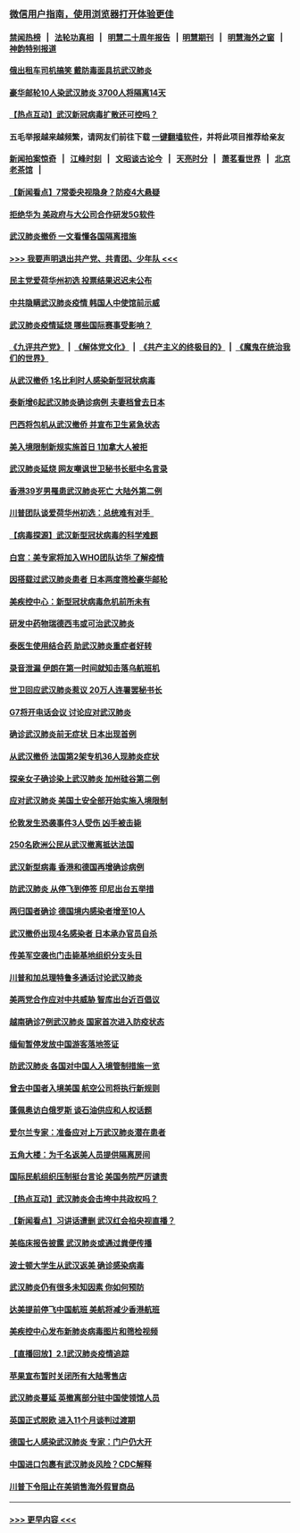 ### [微信用户指南，使用浏览器打开体验更佳](https://github.com/gfw-breaker/banned-news1/blob/master/indexes/wechat-guide.md?t=0)
#### [禁闻热榜](热点新闻.md?t=0)  &nbsp;&nbsp;|&nbsp;&nbsp; [法轮功真相](https://github.com/gfw-breaker/truth/blob/master/README.md?t=0) &nbsp;&nbsp;|&nbsp;&nbsp; [明慧二十周年报告](https://github.com/gfw-breaker/mh-reports/blob/master/README.md?t=0) &nbsp;&nbsp;|&nbsp;&nbsp;[明慧期刊](https://github.com/gfw-breaker/mh-qikan) &nbsp;&nbsp;|&nbsp;&nbsp; [明慧海外之窗](https://github.com/gfw-breaker/mh-news/blob/master/README.md?t=0) &nbsp;&nbsp;|&nbsp;&nbsp; [神韵特别报道](https://github.com/gfw-breaker/mh-news/blob/master/shenyun.md?t=0)
#### [俄出租车司机搞笑 戴防毒面具抗武汉肺炎](../pages/nsc418/n11845703.md?t=02051701) 
#### [豪华邮轮10人染武汉肺炎 3700人将隔离14天](../pages/nsc418/n11845543.md?t=02051701) 
#### [【热点互动】武汉新冠病毒扩散还可控吗？](../pages/nsc418/n11844750.md?t=02051701) 
#### 五毛举报越来越频繁，请网友们前往下载 [一键翻墙软件](https://github.com/gfw-breaker/ssr-accounts)，并将此项目推荐给亲友
#### [新闻拍案惊奇](https://github.com/gfw-breaker/banned-news1/blob/master/pages/link4.md) &nbsp;&nbsp;|&nbsp;&nbsp; [江峰时刻](https://github.com/gfw-breaker/banned-news1/blob/master/pages/link4.md) &nbsp;&nbsp;|&nbsp;&nbsp; [文昭谈古论今](https://github.com/gfw-breaker/banned-news1/blob/master/pages/link4.md) &nbsp;&nbsp;|&nbsp;&nbsp; [天亮时分](https://github.com/gfw-breaker/banned-news1/blob/master/pages/link4.md) &nbsp;&nbsp;|&nbsp;&nbsp; [萧茗看世界](https://github.com/gfw-breaker/banned-news1/blob/master/pages/link4.md) &nbsp;&nbsp;|&nbsp;&nbsp; [北京老茶馆](https://github.com/gfw-breaker/banned-news1/blob/master/pages/link4.md) &nbsp;&nbsp;|&nbsp;&nbsp; 
#### [【新闻看点】7常委央视隐身？防疫4大悬疑](../pages/nsc418/n11844611.md?t=02051701) 
#### [拒绝华为 美政府与大公司合作研发5G软件](../pages/nsc418/n11844625.md?t=02051701) 
#### [武汉肺炎撤侨 一文看懂各国隔离措施](../pages/nsc418/n11844216.md?t=02051701) 
#### [>>> 我要声明退出共产党、共青团、少年队 <<<](https://github.com/begood0513/goodnews/blob/master/quit/letter.md) 
#### [民主党爱荷华州初选 投票结果迟迟未公布](../pages/nsc418/n11844207.md?t=02051701) 
#### [中共隐瞒武汉肺炎疫情 韩国人中使馆前示威](../pages/nsc418/n11844084.md?t=02051701) 
#### [武汉肺炎疫情延烧 哪些国际赛事受影响？](../pages/nsc418/n11843958.md?t=02051701) 
#### [《九评共产党》](https://github.com/begood0513/9ping.md/blob/master/README.md) &nbsp;|&nbsp; [《解体党文化》](../../../../jtdwh.md/blob/master/README.md)  &nbsp;|&nbsp; [《共产主义的终极目的》](../../../../gczydzjmd.md/blob/master/README.md) &nbsp;|&nbsp; [《魔鬼在统治我们的世界》](../../../../mgztzwmdsj.md/blob/master/README.md) 
#### [从武汉撤侨 1名比利时人感染新型冠状病毒](../pages/nsc418/n11843977.md?t=02051701) 
#### [泰新增6起武汉肺炎确诊病例 夫妻档曾去日本](../pages/nsc418/n11843900.md?t=02051701) 
#### [巴西将包机从武汉撤侨 并宣布卫生紧急状态](../pages/nsc418/n11843418.md?t=02051701) 
#### [美入境限制新规实施首日 1加拿大人被拒](../pages/nsc418/n11843058.md?t=02051701) 
#### [武汉肺炎延烧 网友嘲讽世卫秘书长挺中名言录](../pages/nsc418/n11843056.md?t=02051701) 
#### [香港39岁男罹患武汉肺炎死亡 大陆外第二例](../pages/nsc418/n11843026.md?t=02051701) 
#### [川普团队谈爱荷华州初选：总统难有对手  ](../pages/nsc418/n11842867.md?t=02051701) 
#### [【病毒探源】武汉新型冠状病毒的科学难题](../pages/nsc418/n11842176.md?t=02051701) 
#### [白宫：美专家将加入WHO团队访华 了解疫情](../pages/nsc418/n11842198.md?t=02051701) 
#### [因搭载过武汉肺炎患者 日本两度筛检豪华邮轮](../pages/nsc418/n11842447.md?t=02051701) 
#### [美疾控中心：新型冠状病毒危机前所未有](../pages/nsc418/n11842406.md?t=02051701) 
#### [研发中药物瑞德西韦或可治武汉肺炎](../pages/nsc418/n11842100.md?t=02051701) 
#### [泰医生使用结合药 助武汉肺炎重症者好转](../pages/nsc418/n11842096.md?t=02051701) 
#### [录音泄漏 伊朗在第一时间就知击落乌航班机](../pages/nsc418/n11842002.md?t=02051701) 
#### [世卫回应武汉肺炎惹议 20万人连署罢秘书长](../pages/nsc418/n11841664.md?t=02051701) 
#### [G7将开电话会议 讨论应对武汉肺炎](../pages/nsc418/n11841658.md?t=02051701) 
#### [确诊武汉肺炎前无症状 日本出现首例](../pages/nsc418/n11841567.md?t=02051701) 
#### [从武汉撤侨 法国第2架专机36人现肺炎症状](../pages/nsc418/n11841382.md?t=02051701) 
#### [探亲女子确诊染上武汉肺炎 加州硅谷第二例](../pages/nsc418/n11839784.md?t=02051701) 
#### [应对武汉肺炎 美国土安全部开始实施入境限制](../pages/nsc418/n11839729.md?t=02051701) 
#### [伦敦发生恐袭事件3人受伤 凶手被击毙](../pages/nsc418/n11839442.md?t=02051701) 
#### [250名欧洲公民从武汉撤离抵达法国](../pages/nsc418/n11839438.md?t=02051701) 
#### [武汉新型病毒 香港和德国再增确诊病例](../pages/nsc418/n11839381.md?t=02051701) 
#### [防武汉肺炎 从停飞到停签 印尼出台五举措](../pages/nsc418/n11839282.md?t=02051701) 
#### [两归国者确诊 德国境内感染者增至10人](../pages/nsc418/n11839164.md?t=02051701) 
#### [武汉撤侨出现4名感染者 日本承办官员自杀](../pages/nsc418/n11839044.md?t=02051701) 
#### [传美军空袭也门击毙基地组织分支头目](../pages/nsc418/n11839210.md?t=02051701) 
#### [川普和加总理特鲁多通话讨论武汉肺炎](../pages/nsc418/n11839128.md?t=02051701) 
#### [美两党合作应对中共威胁 智库出台近百倡议](../pages/nsc418/n11838437.md?t=02051701) 
#### [越南确诊7例武汉肺炎 国家首次进入防疫状态](../pages/nsc418/n11838860.md?t=02051701) 
#### [缅甸暂停发放中国游客落地签证](../pages/nsc418/n11838730.md?t=02051701) 
#### [防武汉肺炎 各国对中国人入境管制措施一览](../pages/nsc418/n11838726.md?t=02051701) 
#### [曾去中国者入境美国 航空公司将执行新规则](../pages/nsc418/n11838375.md?t=02051701) 
#### [蓬佩奥访白俄罗斯 谈石油供应和人权话题](../pages/nsc418/n11838242.md?t=02051701) 
#### [爱尔兰专家：准备应对上万武汉肺炎潜在患者](../pages/nsc418/n11837978.md?t=02051701) 
#### [五角大楼：为千名返美人员提供隔离房间](../pages/nsc418/n11837831.md?t=02051701) 
#### [国际民航组织压制挺台言论 美国务院严厉谴责](../pages/nsc418/n11837791.md?t=02051701) 
#### [【热点互动】武汉肺炎会击垮中共政权吗？](../pages/nsc418/n11837779.md?t=02051701) 
#### [【新闻看点】习讲话遭删 武汉红会掐央视直播？](../pages/nsc418/n11837573.md?t=02051701) 
#### [美临床报告披露 武汉肺炎或通过粪便传播](../pages/nsc418/n11837626.md?t=02051701) 
#### [波士顿大学生从武汉返美 确诊感染病毒](../pages/nsc418/n11837580.md?t=02051701) 
#### [武汉肺炎仍有很多未知因素 你如何预防](../pages/nsc418/n11837666.md?t=02051701) 
#### [达美提前停飞中国航班 美航将减少香港航班](../pages/nsc418/n11837649.md?t=02051701) 
#### [美疾控中心发布新肺炎病毒图片和筛检视频](../pages/nsc418/n11837491.md?t=02051701) 
#### [【直播回放】2.1武汉肺炎疫情追踪](../pages/nsc418/n11837232.md?t=02051701) 
#### [苹果宣布暂时关闭所有大陆零售店](../pages/nsc418/n11837097.md?t=02051701) 
#### [武汉肺炎蔓延 英撤离部分驻中国使领馆人员](../pages/nsc418/n11837061.md?t=02051701) 
#### [英国正式脱欧 进入11个月谈判过渡期](../pages/nsc418/n11836911.md?t=02051701) 
#### [德国七人感染武汉肺炎 专家：门户仍大开](../pages/nsc418/n11836344.md?t=02051701) 
#### [中国进口包裹有武汉肺炎风险？CDC解释](../pages/nsc418/n11836321.md?t=02051701) 
#### [川普下令阻止在美销售海外假冒商品](../pages/nsc418/n11836261.md?t=02051701) 

----
#### [ >>> 更早内容 <<< ](../indexes/nsc418-earlier.md)
